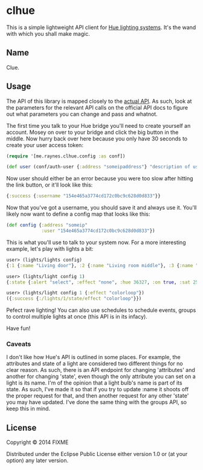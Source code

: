 # clhue

This is a simple lightweight API client for
[Hue lighting systems](http://meethue.com/). It's the wand with which you shall
make magic.

## Name

Clue.

## Usage

The API of this library is mapped closely to the
[actual API](http://developers.meethue.com/gettingstarted.html). As such, look
at the parameters for the relevant API calls on the official API docs to figure
out what parameters you can change and pass and whatnot.

The first time you talk to your Hue bridge you'll need to create yourself an
account. Mosey on over to your bridge and click the big button in the
middle. Now hurry back over here because you only have 30 seconds to create your
user access token:

```clojure
(require '[me.raynes.clhue.config :as conf])

(def user (conf/auth-user {:address "someipaddress"} "description of user"))
```

Now user should either be an error because you were too slow after hitting the
link button, or it'll look like this:

```clojure
{:success {:username "154e465a3774cd172c0bc9c628d0d833"}}
```

Now that you've got a username, you should save it and always use it. You'll
likely now want to define a config map that looks like this:

```clojure
(def config {:address "someip"
             :user "154e465a3774cd172c0bc9c628d0d833"})
```

This is what you'll use to talk to your system now. For a more interesting
example, let's play with lights a bit:

```clojure
user> (lights/lights config)
{:1 {:name "Living door"}, :2 {:name "Living room middle"}, :3 {:name "Living room window"}}

user> (lights/light config 1)
{:state {:alert "select", :effect "none", :hue 36327, :on true, :sat 254, :xy [0.2883 0.2795], :colormode "hs", :reachable true, :ct 153, :bri 242}, :type "Extended color light", :name "Living door", :modelid "LCT001", :swversion "66009663", :pointsymbol {:1 "none", :2 "none", :3 "none", :4 "none", :5 "none", :6 "none", :7 "none", :8 "none"}}

user> (lights/light config 1 {:effect "colorloop"})
({:success {:/lights/1/state/effect "colorloop"}})
```

Pefect rave lighting! You can also use schedules to schedule events, groups to
control multiple lights at once (this API is in its infacy).

Have fun!

### Caveats

I don't like how Hue's API is outlined in some places. For example, the
attributes and state of a light are considered two different things for no
clear reason. As such, there is an API endpoint for changing 'attributes' and
another for changing 'state', even though the only attribute you can set on a
light is its name. I'm of the opinion that a light bulb's name is part of its
state. As such, I've made it so that if you try to update :name it shoots off
the proper request for that, and then another request for any other 'state' you
may have updated. I've done the same thing with the groups API, so keep this in mind.

## License

Copyright © 2014 FIXME

Distributed under the Eclipse Public License either version 1.0 or (at
your option) any later version.
